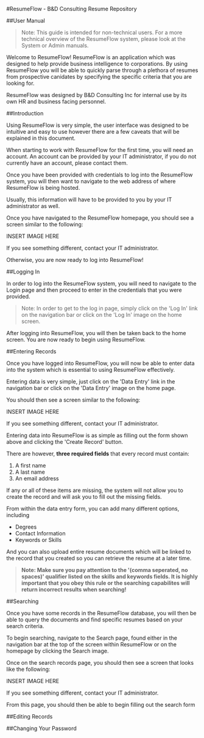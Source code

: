#ResumeFlow - B&D Consulting Resume Repository

##User Manual

> Note: This guide is intended for non-technical users. For a more technical
> overview of the ResumeFlow system, please look at the System or Admin manuals.

Welcome to ResumeFlow! ResumeFlow is an application which was designed to help
provide business intelligence to corporations. By using ResumeFlow you will be
able to quickly parse through a plethora of resumes from prospective canidates
by specifying the specific criteria that you are looking for.

ResumeFlow was designed by B&D Consulting Inc for internal use by its own HR and
business facing personnel.

##Introduction

Using ResumeFlow is very simple, the user interface was designed to be intuitive
and easy to use however there are a few caveats that will be explained in this
document.

When starting to work with ResumeFlow for the first time, you will need an account.
An account can be provided by your IT administrator, if you do not currently have
an account, please contact them.

Once you have been provided with credentials to log into the ResumeFlow system,
you will then want to navigate to the web address of where ResumeFlow is being
hosted.

Usually, this information will have to be provided to you by your IT administrator
as well.

Once you have navigated to the ResumeFlow homepage, you should see a screen
similar to the following:

INSERT IMAGE HERE

If you see something different, contact your IT administrator.

Otherwise, you are now ready to log into ResumeFlow!

##Logging In

In order to log into the ResumeFlow system, you will need to navigate to the
Login page and then proceed to enter in the credentials that you
were provided.

> Note: In order to get to the log in page, simply click on the 'Log In' link
> on the navigation bar or click on the 'Log In' image on the home screen.

After logging into ResumeFlow, you will then be taken back to the home screen.
You are now ready to begin using ResumeFlow.

##Entering Records

Once you have logged into ResumeFlow, you will now be able to enter data into
the system which is essential to using ResumeFlow effectively.

Entering data is very simple, just click on the 'Data Entry' link in the navigation
bar or click on the 'Data Entry' image on the home page.

You should then see a screen similar to the following:

INSERT IMAGE HERE

If you see something different, contact your IT administrator.

Entering data into ResumeFlow is as simple as filling out the form shown above
and clicking the 'Create Record' button.

There are however, <b>three required fields</b> that every record must contain:

  1. A first name
  2. A last name
  3. An email address

If any or all of these items are missing, the system will not allow you to create
the record and will ask you to fill out the missing fields.

From within the data entry form, you can add many different options, including
  * Degrees
  * Contact Information
  * Keywords or Skills

And you can also upload entire resume documents which will be linked to the
record that you created so you can retrieve the resume at a later time.

> <b>Note: Make sure you pay attention to the '(comma seperated, no spaces)'
> qualifier listed on the skills and keywords fields. It is highly important
> that you obey this rule or the searching capabilites will return incorrect
> results when searching!</b>

##Searching

Once you have some records in the ResumeFlow database, you will then be able to
query the documents and find specific resumes based on your search criteria.

To begin searching, navigate to the Search page, found either in the navigation
bar at the top of the screen within ResumeFlow or on the homepage by clicking
the Search image.

Once on the search records page, you should then see a screen that looks like
the following:

INSERT IMAGE HERE

If you see something different, contact your IT administrator.

From this page, you should then be able to begin filling out the search form


##Editing Records

##Changing Your Password
